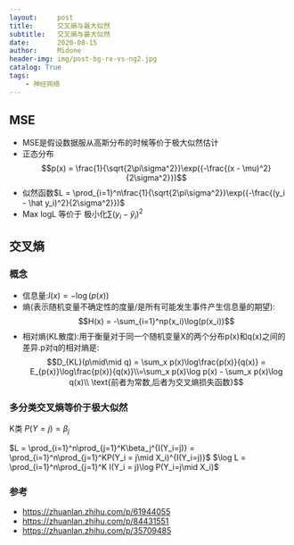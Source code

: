 ```yaml
---
layout:     post
title:      交叉熵与最大似然
subtitle:   交叉熵与最大似然
date:       2020-08-15
author:     Midone
header-img: img/post-bg-re-vs-ng2.jpg
catalog: True
tags:
    - 神经网络
---
```

## MSE 
- MSE是假设数据服从高斯分布的时候等价于极大似然估计
- 正态分布
$$p(x) = \frac{1}{\sqrt{2\pi\sigma^2}}\exp({-\frac{(x - \mu)^2}{2\sigma^2}})$$
- 似然函数$L = \prod_{i=1}^n\frac{1}{\sqrt{2\pi\sigma^2}}\exp({-\frac{(y_i - \hat y_i)^2}{2\sigma^2}})$
- Max logL 等价于 极小化$\sum(y_i - \hat y_i)^2$
## 交叉熵
### 概念
- 信息量:$I(x) = -\log(p(x))$
- 熵(表示随机变量不确定性的度量/是所有可能发生事件产生信息量的期望):
$$H(x) = -\sum_{i=1}^np(x_i)\log(p(x_i))$$
- 相对熵(KL散度):用于衡量对于同一个随机变量X的两个分布p(x)和q(x)之间的差异.p对q的相对熵是:
$$D_{KL}(p\mid\mid q) = \sum_x p(x)\log\frac{p(x)}{q(x)} = E_{p(x)}\log\frac{p(x)}{q(x)}\\=\sum_x p(x)\log p(x) - \sum_x p(x)\log q(x)\\
\text{前者为常数,后者为交叉熵损失函数}$$ 



### 多分类交叉熵等价于极大似然

K类 $P(Y = j) = \beta_j$

$L = \prod_{i=1}^n\prod_{j=1}^K\beta_j^{I(Y_i=j)} = \prod_{i=1}^n\prod_{j=1}^KP(Y_i = j\mid X_i)^{I(Y_i=j)}$
$\log L = \prod_{i=1}^n\prod_{j=1}^K I(Y_i = j)\log P(Y_i=j\mid X_i)$

### 参考
- https://zhuanlan.zhihu.com/p/61944055
- https://zhuanlan.zhihu.com/p/84431551
- https://zhuanlan.zhihu.com/p/35709485